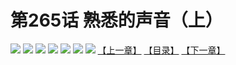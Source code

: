 # 第265话 熟悉的声音（上）
![](https://mhpic.xiaomingtaiji.net/comic/D/斗破苍穹拆分版/265话/1.jpg-zymk.middle.webp)
![](https://mhpic.xiaomingtaiji.net/comic/D/斗破苍穹拆分版/265话/2.jpg-zymk.middle.webp)
![](https://mhpic.xiaomingtaiji.net/comic/D/斗破苍穹拆分版/265话/3.jpg-zymk.middle.webp)
![](https://mhpic.xiaomingtaiji.net/comic/D/斗破苍穹拆分版/265话/4.jpg-zymk.middle.webp)
![](https://mhpic.xiaomingtaiji.net/comic/D/斗破苍穹拆分版/265话/5.jpg-zymk.middle.webp)
![](https://mhpic.xiaomingtaiji.net/comic/D/斗破苍穹拆分版/265话/6.jpg-zymk.middle.webp)
![](https://mhpic.xiaomingtaiji.net/comic/D/斗破苍穹拆分版/265话/7.jpg-zymk.middle.webp)
[【上一章】](./264.md)
[【目录】](./README.md)
[【下一章】](./266.md)

